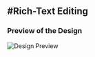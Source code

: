 #Rich-Text Editing 
--

### Preview of the Design
![Design Preview](https://github.com/nmanikiran/designEditor/blob/gh-pages/img/design.png, "Design Preview")
